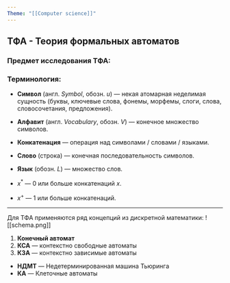```yaml
---
Theme: "[[Computer science]]"
---
```

## ТФА - Теория формальных автоматов

### Предмет исследования ТФА:

### Терминология:

- **Символ** (англ. *Symbol*, обозн. $u$) — некая атомарная неделимая сущность (буквы, ключевые слова, фонемы, морфемы, слоги, слова, словосочетания, предложения).
- **Алфавит** (англ. *Vocabulary*, обозн. $V$) — конечное множество символов.
- **Конкатенация** — операция над символами / словами / языками.
- **Слово** (строка) — конечная последовательность символов.
- **Язык** (обозн. $L$) — множество слов.

- $x^*$ — 0 или больше конкатенаций $x$.
- $x^+$ — 1 или больше конкатенаций.

---

Для ТФА применяются ряд концепций из дискретной математики:
![[schema.png]]
1. **Конечный автомат**
2. **КСА** — контекстно свободные автоматы
3. **КЗА** — контекстно зависимые автоматы

- **НДМТ** — Недетерминированная машина Тьюринга
- **КА** — Клеточные автоматы
